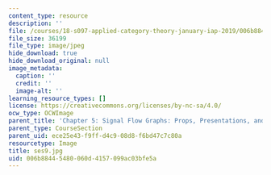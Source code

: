 ```yaml
---
content_type: resource
description: ''
file: /courses/18-s097-applied-category-theory-january-iap-2019/006b88445480060d4157099ac03bfe5a_ses9.jpg
file_size: 36199
file_type: image/jpeg
hide_download: true
hide_download_original: null
image_metadata:
  caption: ''
  credit: ''
  image-alt: ''
learning_resource_types: []
license: https://creativecommons.org/licenses/by-nc-sa/4.0/
ocw_type: OCWImage
parent_title: 'Chapter 5: Signal Flow Graphs: Props, Presentations, and Proofs'
parent_type: CourseSection
parent_uid: ece25e43-f9ff-d4c9-08d8-f6bd47c7c80a
resourcetype: Image
title: ses9.jpg
uid: 006b8844-5480-060d-4157-099ac03bfe5a
---
```

